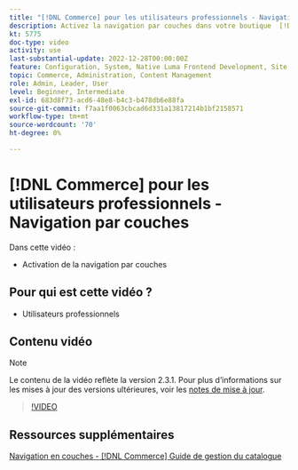 ```yaml
---
title: "[!DNL Commerce] pour les utilisateurs professionnels - Navigation par couches"
description: Activez la navigation par couches dans votre boutique  [!DNL Commerce] afin que les clients puissent trouver facilement et rapidement des produits.
kt: 5775
doc-type: video
activity: use
last-substantial-update: 2022-12-28T00:00:00Z
feature: Configuration, System, Native Luma Frontend Development, Site Navigation
topic: Commerce, Administration, Content Management
role: Admin, Leader, User
level: Beginner, Intermediate
exl-id: 683d8f73-acd6-48e8-b4c3-b478db6e88fa
source-git-commit: f7aa1f0063cbcad6d331a13817214b1bf2158571
workflow-type: tm+mt
source-wordcount: '70'
ht-degree: 0%

---
```


# [!DNL Commerce] pour les utilisateurs professionnels - Navigation par couches

Dans cette vidéo :

- Activation de la navigation par couches

## Pour qui est cette vidéo ?

- Utilisateurs professionnels

## Contenu vidéo

>[!NOTE]
>
>Le contenu de la vidéo reflète la version 2.3.1. Pour plus d’informations sur les mises à jour des versions ultérieures, voir les [notes de mise à jour](https://experienceleague.adobe.com/docs/commerce-operations/release/notes/overview.html?lang=fr).

>[!VIDEO](https://video.tv.adobe.com/v/329951?quality=12&learn=on&captions=fre_fr)

## Ressources supplémentaires

[Navigation en couches - [!DNL Commerce] Guide de gestion du catalogue](https://experienceleague.adobe.com/docs/commerce-admin/catalog/catalog/navigation/navigation-layered.html?lang=fr)
